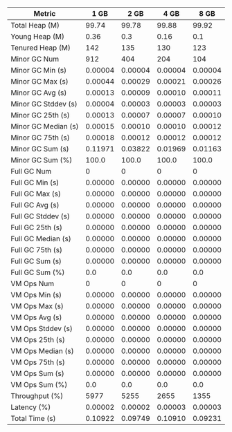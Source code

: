 | Metric | 1 GB | 2 GB | 4 GB | 8 GB |
|------|----|----|----|----|
| Total Heap (M) | 99.74 | 99.78 | 99.88 | 99.92 |
| Young Heap (M) | 0.36 | 0.3 | 0.16 | 0.1 |
| Tenured Heap (M) | 142 | 135 | 130 | 123 |
| Minor GC Num | 912 | 404 | 204 | 104 |
| Minor GC Min (s) | 0.00004 | 0.00004 | 0.00004 | 0.00004 |
| Minor GC Max (s) | 0.00044 | 0.00029 | 0.00021 | 0.00026 |
| Minor GC Avg (s) | 0.00013 | 0.00009 | 0.00010 | 0.00011 |
| Minor GC Stddev (s) | 0.00004 | 0.00003 | 0.00003 | 0.00003 |
| Minor GC 25th (s) | 0.00013 | 0.00007 | 0.00007 | 0.00010 |
| Minor GC Median (s) | 0.00015 | 0.00010 | 0.00010 | 0.00012 |
| Minor GC 75th (s) | 0.00018 | 0.00012 | 0.00012 | 0.00012 |
| Minor GC Sum (s) | 0.11971 | 0.03822 | 0.01969 | 0.01163 |
| Minor GC Sum (%) | 100.0 | 100.0 | 100.0 | 100.0 |
| Full GC Num | 0 | 0 | 0 | 0 |
| Full GC Min (s) | 0.00000 | 0.00000 | 0.00000 | 0.00000 |
| Full GC Max (s) | 0.00000 | 0.00000 | 0.00000 | 0.00000 |
| Full GC Avg (s) | 0.00000 | 0.00000 | 0.00000 | 0.00000 |
| Full GC Stddev (s) | 0.00000 | 0.00000 | 0.00000 | 0.00000 |
| Full GC 25th (s) | 0.00000 | 0.00000 | 0.00000 | 0.00000 |
| Full GC Median (s) | 0.00000 | 0.00000 | 0.00000 | 0.00000 |
| Full GC 75th (s) | 0.00000 | 0.00000 | 0.00000 | 0.00000 |
| Full GC Sum (s) | 0.00000 | 0.00000 | 0.00000 | 0.00000 |
| Full GC Sum (%) | 0.0 | 0.0 | 0.0 | 0.0 |
| VM Ops Num | 0 | 0 | 0 | 0 |
| VM Ops Min (s) | 0.00000 | 0.00000 | 0.00000 | 0.00000 |
| VM Ops Max (s) | 0.00000 | 0.00000 | 0.00000 | 0.00000 |
| VM Ops Avg (s) | 0.00000 | 0.00000 | 0.00000 | 0.00000 |
| VM Ops Stddev (s) | 0.00000 | 0.00000 | 0.00000 | 0.00000 |
| VM Ops 25th (s) | 0.00000 | 0.00000 | 0.00000 | 0.00000 |
| VM Ops Median (s) | 0.00000 | 0.00000 | 0.00000 | 0.00000 |
| VM Ops 75th (s) | 0.00000 | 0.00000 | 0.00000 | 0.00000 |
| VM Ops Sum (s) | 0.00000 | 0.00000 | 0.00000 | 0.00000 |
| VM Ops Sum (%) | 0.0 | 0.0 | 0.0 | 0.0 |
| Throughput (%) | 5977 | 5255 | 2655 | 1355 |
| Latency (%) | 0.00002 | 0.00002 | 0.00003 | 0.00003 |
| Total Time (s) | 0.10922 | 0.09749 | 0.10910 | 0.09231 |
